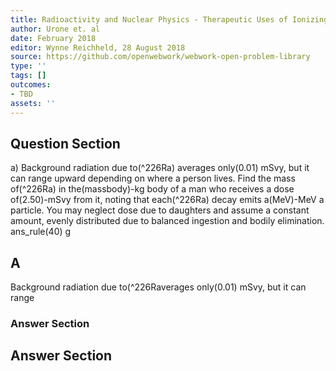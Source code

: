 ```yaml
---
title: Radioactivity and Nuclear Physics - Therapeutic Uses of Ionizing Radiation
author: Urone et. al
date: February 2018
editor: Wynne Reichheld, 28 August 2018
source: https://github.com/openwebwork/webwork-open-problem-library
type: ''
tags: []
outcomes:
- TBD
assets: ''
---
```


## Question Section 

a) Background radiation due to(^226Ra) averages only(0.01) mSvy, but it can range 
upward depending on where a person lives. Find the mass of(^226Ra) in the(massbody)-kg body of a man who receives a dose of(2.50)-mSvy from it, noting that each(^226Ra) decay emits a(MeV)-MeV a particle. You may neglect dose due to daughters and assume a constant amount, evenly distributed due to balanced ingestion and bodily elimination. 
ans_rule(40) g
## A
Background radiation due to(^226Raverages only(0.01) mSvy, but it can range 
### Answer Section


## Answer Section


